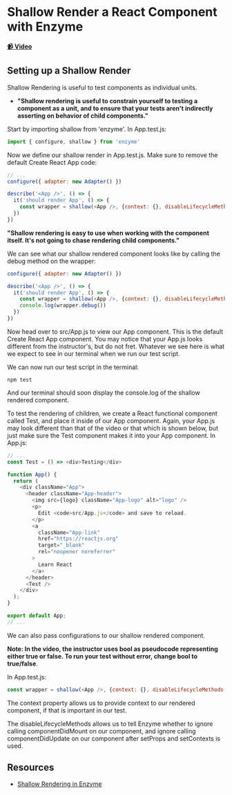# Shallow Render a React Component with Enzyme

**[📹 Video](https://egghead.io/lessons/react-shallow-render-a-react-component-with-enzyme)**

## Setting up a Shallow Render
Shallow Rendering is useful to test components as individual units.
- **"Shallow rendering is useful to constrain yourself to testing a component as a unit, and to ensure that your tests aren't indirectly asserting on behavior of child components."**

Start by importing shallow from 'enzyme'. In App.test.js:
```javascript
import { configure, shallow } from 'enzyme'
```
Now we define our shallow render in App.test.js. Make sure to remove the default Create React App code:
```javascript
// ...
configure({ adapter: new Adapter() })

describe('<App />', () => {
  it('should render App', () => {
    const wrapper = shallow(<App />, {context: {}, disableLifecycleMethods: bool})
  })
})
```
**"Shallow rendering is easy to use when working with the component itself. It's not going to chase rendering child components."**

We can see what our shallow rendered component looks like by calling the debug method on the wrapper:
```js
configure({ adapter: new Adapter() })

describe('<App />', () => {
  it('should render App', () => {
    const wrapper = shallow(<App />, {context: {}, disableLifecycleMethods: bool})
    console.log(wrapper.debug())
  })
})
```
Now head over to src/App.js to view our App component. This is the default Create React App component. You may notice that your App.js looks different from the instructor's, but do not fret. Whatever we see here is what we expect to see in our terminal when we run our test script.

We can now run our test script in the terminal:
```
npm test
```
And our terminal should soon display the console.log of the shallow rendered component.

To test the rendering of children, we create a React functional component called Test, and place it inside of our App component. Again, your App.js may look different than that of the video or that which is shown below, but just make sure the Test component makes it into your App component. In App.js:
```javascript
// ...
const Test = () => <div>Testing</div>

function App() {
  return (
    <div className="App">
      <header className="App-header">
        <img src={logo} className="App-logo" alt="logo" />
        <p>
          Edit <code>src/App.js</code> and save to reload.
        </p>
        <a
          className="App-link"
          href="https://reactjs.org"
          target="_blank"
          rel="noopener noreferrer"
        >
          Learn React
        </a>
      </header>
      <Test />
    </div>
  );
}

export default App;
// ...
```
We can also pass configurations to our shallow rendered component.

**Note: In the video, the instructor uses bool as pseudocode representing either true or false. To run your test without error, change bool to true/false**.

In App.test.js:
```javascript
const wrapper = shallow(<App />, {context: {}, disableLifecycleMethods: bool})
```
The context property allows us to provide context to our rendered component, if that is important in our test.

The disableLifecycleMethods allows us to tell Enzyme whether to ignore calling componentDidMount on our component, and ignore calling componentDidUpdate on our component after setProps and setContexts is used.
## Resources
- [Shallow Rendering in Enzyme](https://enzymejs.github.io/enzyme/docs/api/shallow.html)
